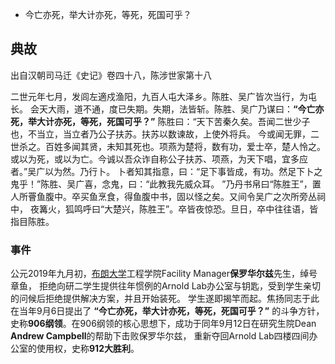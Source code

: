 * 今亡亦死，举大计亦死，等死，死国可乎？
## 典故

出自汉朝司马迁《史记》卷四十八，陈涉世家第十八

二世元年七月，发闾左適戍渔阳，九百人屯大泽乡。陈胜、吴广皆次当行，为屯长。
会天大雨，道不通，度已失期。失期，法皆斩。陈胜、吴广乃谋曰：**“今亡亦死，举大计亦死，等死，死国可乎？”**
陈胜曰：“天下苦秦久矣。吾闻二世少子也，不当立，当立者乃公子扶苏。扶苏以数谏故，上使外将兵。
今或闻无罪，二世杀之。百姓多闻其贤，未知其死也。项燕为楚将，数有功，爱士卒，楚人怜之。
或以为死，或以为亡。今诚以吾众诈自称公子扶苏、项燕，为天下唱，宜多应者。”吴广以为然。乃行卜。
卜者知其指意，曰：“足下事皆成，有功。然足下卜之鬼乎！”陈胜、吴广喜，念鬼，曰：“此教我先威众耳。
”乃丹书帛曰“陈胜王”，置人所罾鱼腹中。卒买鱼烹食，得鱼腹中书，固以怪之矣。又间令吴广之次所旁丛祠中，
夜篝火，狐鸣呼曰“大楚兴，陈胜王”。卒皆夜惊恐。旦日，卒中往往语，皆指目陈胜。

### 事件
公元2019年九月初，[布朗大学](https://www.brown.edu)工程学院Facility Manager**保罗华尔兹**先生，绰号章鱼，
拒绝向研二学生提供往年惯例的Arnold Lab办公室与钥匙，受到学生亲切的问候后拒绝提供解决方案，并且开始装死。
学生遂即揭竿而起。焦扬同志于此在当年9月6日提出了 **“今亡亦死，举大计亦死，等死，死国可乎？”** 的斗争方针，
史称**906纲领**。在906纲领的核心思想下，成功于同年9月12日在研究生院Dean **Andrew Campbell**的帮助下击败保罗华尔兹，
重新夺回Arnold Lab四楼四间办公室的使用权，史称**912大胜利**。
